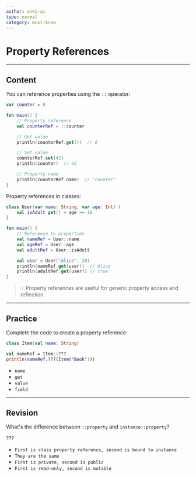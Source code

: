 ```yaml
---
author: enki-ai
type: normal
category: must-know
---
```


# Property References

---
## Content

You can reference properties using the `::` operator:

```kotlin
var counter = 0

fun main() {
    // Property reference
    val counterRef = ::counter

    // Get value
    println(counterRef.get())  // 0

    // Set value
    counterRef.set(42)
    println(counter)  // 42

    // Property name
    println(counterRef.name)  // "counter"
}
```

Property references in classes:

```kotlin
class User(var name: String, var age: Int) {
    val isAdult get() = age >= 18
}

fun main() {
    // Reference to properties
    val nameRef = User::name
    val ageRef = User::age
    val adultRef = User::isAdult

    val user = User("Alice", 20)
    println(nameRef.get(user))  // Alice
    println(adultRef.get(user)) // true
}
```

> 💡 Property references are useful for generic property access and reflection.

---

## Practice

Complete the code to create a property reference:

```kotlin
class Item(val name: String)

val nameRef = Item::???
println(nameRef.???(Item("Book")))
```

- `name`
- `get`
- `value`
- `field`

---

## Revision

What's the difference between `::property` and `instance::property`?

???

- `First is class property reference, second is bound to instance`
- `They are the same`
- `First is private, second is public`
- `First is read-only, second is mutable`
